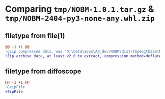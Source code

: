 # Comparing `tmp/NOBM-1.0.1.tar.gz` & `tmp/NOBM-2404-py3-none-any.whl.zip`

## filetype from file(1)

```diff
@@ -1 +1 @@
-gzip compressed data, was "D:\Data\apps\AB_dev\NOBM\dist\tmpeqgtb38a\NOBM-1.0.1.tar", last modified: Fri May 13 05:39:57 2022, max compression
+Zip archive data, at least v2.0 to extract, compression method=deflate
```

## filetype from diffoscope

```diff
@@ -1 +1 @@
-GzipFile
+ZipFile
```

